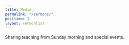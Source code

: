 ```yaml
---
title: Media
permalink: "/sermons/"
position: 3
layout: sermonlist
---
```


Sharing teaching from Sunday morning and special events.
